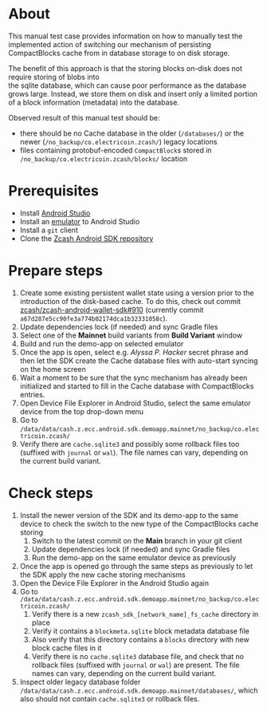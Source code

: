 # About
This manual test case provides information on how to manually test the implemented action of switching our 
mechanism of persisting CompactBlocks cache from in database storage to on disk storage. 

The benefit of this approach is that the storing blocks on-disk does not require storing of blobs into  
the sqlite database, which can cause poor performance as the database grows large. Instead, 
we store them on disk and insert only a limited portion of a block information (metadata) into the database.

Observed result of this manual test should be:
- there should be no Cache database in the older (`/databases/`) or the newer (`/no_backup/co.electricoin.zcash/`) legacy locations
- files containing protobuf-encoded `CompactBlock`s stored in `/no_backup/co.electricoin.zcash/blocks/` location

# Prerequisites
- Install [Android Studio](https://developer.android.com/studio)
- Install an [emulator](https://developer.android.com/studio/run/emulator) to Android Studio
- Install a `git` client
- Clone the [Zcash Android SDK repository](https://github.com/zcash/zcash-android-wallet-sdk)

# Prepare steps
1. Create some existing persistent wallet state using a version prior to the introduction of the disk-based cache. To do this, check out commit [zcash/zcash-android-wallet-sdk#910](https://github.com/zcash/zcash-android-wallet-sdk/pull/910) (currently commit `a67d287e5cc90fe3a774b02174dca1b32331058c`). 
1. Update dependencies lock (if needed) and sync Gradle files
1. Select one of the **Mainnet** build variants from **Build Variant** window
1. Build and run the demo-app on selected emulator
1. Once the app is open, select e.g. _Alyssa P. Hacker_ secret phrase and then let the SDK create the Cache database 
   files with auto-start syncing on the home screen
1. Wait a moment to be sure that the sync mechanism has already been initialized and started to fill in the Cache 
   database with CompactBlocks entries.
1. Open Device File Explorer in Android Studio, select the same emulator device from the top drop-down menu
1. Go to `/data/data/cash.z.ecc.android.sdk.demoapp.mainnet/no_backup/co.electricoin.zcash/`
1. Verify there are `cache.sqlite3` and possibly some rollback files too (suffixed with `journal` or `wal`). The 
   file names can vary, depending on the current build variant.

# Check steps
1. Install the newer version of the SDK and its demo-app to the same device to check the switch to the new type of 
   the CompactBlocks cache storing
   1. Switch to the latest commit on the **Main** branch in your git client
   1. Update dependencies lock (if needed) and sync Gradle files
   1. Run the demo-app on the same emulator device as previously
1. Once the app is opened go through the same steps as previously to let the SDK apply the new cache storing 
   mechanisms
1. Open the Device File Explorer in the Android Studio again
1. Go to `/data/data/cash.z.ecc.android.sdk.demoapp.mainnet/no_backup/co.electricoin.zcash/` 
   1. Verify there is a new `zcash_sdk_[network_name]_fs_cache` directory in place
   1. Verify it contains a `blockmeta.sqlite` block metadata database file
   1. Also verify that this directory contains a `blocks` directory with new block cache files in it
   1. Verify there is no `cache.sqlite3` database file, and check that no rollback files (suffixed with `journal` or
   `wal`) are present. The file names can vary, depending on the current build variant.
1. Inspect older legacy database folder `/data/data/cash.z.ecc.android.sdk.demoapp.mainnet/databases/`, which 
   also should not contain `cache.sqlite3` or rollback files.
